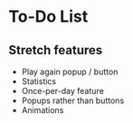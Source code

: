 # To-Do List

## Stretch features

- Play again popup / button
- Statistics
- Once-per-day feature
- Popups rather than buttons
- Animations